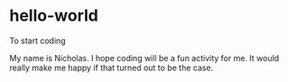 # hello-world
To start coding

My name is Nicholas. I hope coding will be a fun activity for me. It would really make me happy if that turned out to be the case.

